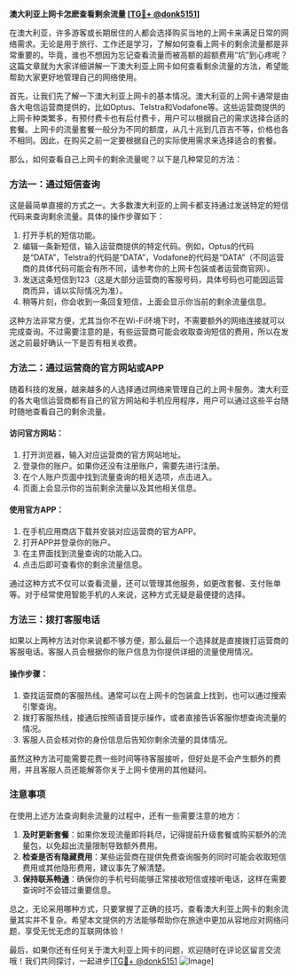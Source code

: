 **澳大利亚上网卡怎麽查看剩余流量 [[TG💪+ @donk5151](https://t.me/s/donk5151)]**

在澳大利亚，许多游客或长期居住的人都会选择购买当地的上网卡来满足日常的网络需求。无论是用于旅行、工作还是学习，了解如何查看上网卡的剩余流量都是非常重要的。毕竟，谁也不想因为忘记查看流量而被高额的超额费用“坑”到心疼呢？这篇文章就为大家详细讲解一下澳大利亚上网卡如何查看剩余流量的方法，希望能帮助大家更好地管理自己的网络使用。

首先，让我们先了解一下澳大利亚上网卡的基本情况。澳大利亚的上网卡通常是由各大电信运营商提供的，比如Optus、Telstra和Vodafone等。这些运营商提供的上网卡种类繁多，有预付费卡也有后付费卡，用户可以根据自己的需求选择合适的套餐。上网卡的流量套餐一般分为不同的额度，从几十兆到几百吉不等，价格也各不相同。因此，在购买之前一定要根据自己的实际使用需求来选择适合的套餐。

那么，如何查看自己上网卡的剩余流量呢？以下是几种常见的方法：

### 方法一：通过短信查询

这是最简单直接的方式之一。大多数澳大利亚的上网卡都支持通过发送特定的短信代码来查询剩余流量。具体的操作步骤如下：

1. 打开手机的短信功能。
2. 编辑一条新短信，输入运营商提供的特定代码。例如，Optus的代码是“DATA”，Telstra的代码是“DATA”，Vodafone的代码是“DATA”（不同运营商的具体代码可能会有所不同，请参考你的上网卡包装或者运营商官网）。
3. 发送这条短信到123（这是大部分运营商的客服号码，具体号码也可能因运营商而异，请以实际情况为准）。
4. 稍等片刻，你会收到一条回复短信，上面会显示你当前的剩余流量信息。

这种方法非常方便，尤其当你不在Wi-Fi环境下时，不需要额外的网络连接就可以完成查询。不过需要注意的是，有些运营商可能会收取查询短信的费用，所以在发送之前最好确认一下是否有相关收费。

### 方法二：通过运营商的官方网站或APP

随着科技的发展，越来越多的人选择通过网络来管理自己的上网卡服务。澳大利亚的各大电信运营商都有自己的官方网站和手机应用程序，用户可以通过这些平台随时随地查看自己的剩余流量。

#### 访问官方网站：
1. 打开浏览器，输入对应运营商的官方网站地址。
2. 登录你的账户。如果你还没有注册账户，需要先进行注册。
3. 在个人账户页面中找到流量查询的相关选项，点击进入。
4. 页面上会显示你的当前剩余流量以及其他相关信息。

#### 使用官方APP：
1. 在手机应用商店下载并安装对应运营商的官方APP。
2. 打开APP并登录你的账户。
3. 在主界面找到流量查询的功能入口。
4. 点击后即可查看你的剩余流量信息。

通过这种方式不仅可以查看流量，还可以管理其他服务，如更改套餐、支付账单等。对于经常使用智能手机的人来说，这种方式无疑是最便捷的选择。

### 方法三：拨打客服电话

如果以上两种方法对你来说都不够方便，那么最后一个选择就是直接拨打运营商的客服电话。客服人员会根据你的账户信息为你提供详细的流量使用情况。

#### 操作步骤：
1. 查找运营商的客服热线。通常可以在上网卡的包装盒上找到，也可以通过搜索引擎查询。
2. 拨打客服热线，接通后按照语音提示操作，或者直接告诉客服你想查询流量的情况。
3. 客服人员会核对你的身份信息后告知你剩余流量的具体情况。

虽然这种方法可能需要花费一些时间等待客服接听，但好处是不会产生额外的费用，并且客服人员还能解答你关于上网卡使用的其他疑问。

### 注意事项

在使用上述方法查询剩余流量的过程中，还有一些需要注意的地方：

1. **及时更新套餐**：如果你发现流量即将耗尽，记得提前升级套餐或购买额外的流量包，以免超出流量限制导致额外费用。
2. **检查是否有隐藏费用**：某些运营商在提供免费查询服务的同时可能会收取短信费用或其他隐形费用，建议事先了解清楚。
3. **保持联系畅通**：确保你的手机号码能够正常接收短信或接听电话，这样在需要查询时不会错过重要信息。

总之，无论采用哪种方式，只要掌握了正确的技巧，查看澳大利亚上网卡的剩余流量其实并不复杂。希望本文提供的方法能够帮助你在旅途中更加从容地应对网络问题，享受无忧无虑的互联网体验！

最后，如果你还有任何关于澳大利亚上网卡的问题，欢迎随时在评论区留言交流哦！我们共同探讨，一起进步[[TG💪+ @donk5151](https://t.me/s/donk5151) ![Image](https://i.postimg.cc/rwNCRYN7/Snipaste-2025-04-30-17-27-05.png)]